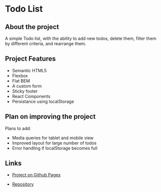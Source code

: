 # Todo List

## About the project

A simple Todo list, with the ability to add new todos, delete them, filter them by different criteria, and rearrange them.

## Project Features

- Semantic HTML5
- Flexbox
- Flat BEM
- A custom form
- Sticky footer
- React Components
- Persistance using localStorage

## Plan on improving the project

Plans to add:

- Media queries for tablet and mobile view
- Improved layout for large number of todos
- Error handling if localStorage becomes full

## Links

- [Project on Github Pages](https://fdlai.github.io/todo_list)

- [Repository](https://github.com/fdlai/todo_list)
